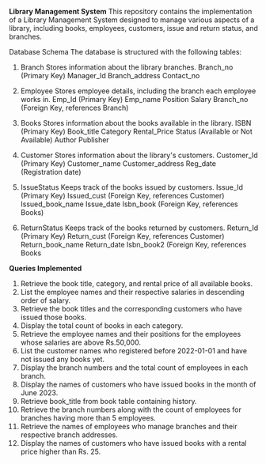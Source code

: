 **Library Management System**
This repository contains the implementation of a Library Management System designed to manage various aspects of a library, including books, employees, customers, issue and return status, and branches.

Database Schema
The database is structured with the following tables:

1. Branch
Stores information about the library branches.
Branch_no (Primary Key)
Manager_Id
Branch_address
Contact_no

2. Employee
Stores employee details, including the branch each employee works in.
Emp_Id (Primary Key)
Emp_name
Position
Salary
Branch_no (Foreign Key, references Branch)

3. Books
Stores information about the books available in the library.
ISBN (Primary Key)
Book_title
Category
Rental_Price
Status (Available or Not Available)
Author
Publisher

4. Customer
Stores information about the library's customers.
Customer_Id (Primary Key)
Customer_name
Customer_address
Reg_date (Registration date)

5. IssueStatus
Keeps track of the books issued by customers.
Issue_Id (Primary Key)
Issued_cust (Foreign Key, references Customer)
Issued_book_name
Issue_date
Isbn_book (Foreign Key, references Books)

6. ReturnStatus
Keeps track of the books returned by customers.
Return_Id (Primary Key)
Return_cust (Foreign Key, references Customer)
Return_book_name
Return_date
Isbn_book2 (Foreign Key, references Books

**Queries Implemented**
1. Retrieve the book title, category, and rental price of all available books.
2. List the employee names and their respective salaries in descending order of salary.
3. Retrieve the book titles and the corresponding customers who have issued those books.
4. Display the total count of books in each category.
5. Retrieve the employee names and their positions for the employees whose salaries are above Rs.50,000.
6. List the customer names who registered before 2022-01-01 and have not issued any books yet.
7.  Display the branch numbers and the total count of employees in each branch.
8.  Display the names of customers who have issued books in the month of June 2023.
9.  Retrieve book_title from book table containing history.
10.  Retrieve the branch numbers along with the count of employees for branches having more than 5 employees.
11.  Retrieve the names of employees who manage branches and their respective branch addresses.
12.  Display the names of customers who have issued books with a rental price higher than Rs. 25.
